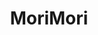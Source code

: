 ---
layout: place
title: MoriMori
permalink: /tennessee/mt-juliet/morimori.html
stateAbbr: TN
stateName: Tennessee
cityName: Mt. Juliet
seo:
  type: restaurant
  links: http://www.morimorisushibar.com/
place_id: ChIJczAqJjEUZIgRJGEwoHiEAiw
photos:
  - name: >-
      places/ChIJczAqJjEUZIgRJGEwoHiEAiw/photos/AeeoHcI2HofNNzatxPAh93RtbrIMQD4LwCwWWZ0AJNnnmxz_RZ_-XDacnfd6Oe5ljMAYvIv7dNLQ_p7814AVP_10nZRPQElQAg-ovxBsoxd-PWZdg1rj7ujTNAq6_WYJgaVyPPeyYk98DOkxgBaNZ5D9L6DrBhXchMVnbUTZpGMhNETj7QWuf9F4QjMDfWbY4ktJQ_7Vl5hOr9KcP73koy5HH2KZ-PALbOAIaFTYwND4jvpv16qeSpZKqkLQVREOhGyxdhRvnnGLEcwx8j9pa4ces9ceF9CdcLmZ4OHKbLPZaZhoRw
    widthPx: 720
    heightPx: 539
    authorAttributions:
      - displayName: MoriMori
        uri: https://maps.google.com/maps/contrib/104562096427327564101
        photoUri: >-
          https://lh3.googleusercontent.com/a-/ALV-UjW3IngbLosfqLB1_hgGROm0GmI6NDUNHOhZPCeX2ZTjo28_OAc=s100-p-k-no-mo
    flagContentUri: >-
      https://www.google.com/local/imagery/report/?cb_client=maps_api_places.places_api&image_key=!1e10!2sAF1QipPitTmL8RT1bBIcKbc4zesikOSAP2e383CQSS4p&hl=en-US
    googleMapsUri: >-
      https://www.google.com/maps/place//data=!3m4!1e2!3m2!1sAF1QipPitTmL8RT1bBIcKbc4zesikOSAP2e383CQSS4p!2e10!4m2!3m1!1s0x88641431262a3073:0x2c028478a0306124
  - name: >-
      places/ChIJczAqJjEUZIgRJGEwoHiEAiw/photos/AeeoHcJjm6boE4KnXf2Obaw9pBKrvdBGpdU_oFNbTURy9mfS20T_sppftf_1-HH1bRca3Zqw9S2_o9wAH5DAXbre6UpR6MvuFoga2P4tXD7iJklB-hnJpMo-CyV6QDjfhzVzOjljcC2A4wimLhGQmpuSd0abZFsQjXuUXIhlqwzZLqJyAL_TAQJ9Rx7Dn-qS3ylxKQDb_9VMp1PGqEDiAXlWbYcBF2jeKOJFz6QTxkxsM5u-qjLm61A4DSsf7Bt9n0rf5dM3BG5jlo00F2cCuix5DB0kfKNkZ4amSCCRhkI2xF0rcQ
    widthPx: 720
    heightPx: 539
    authorAttributions:
      - displayName: MoriMori
        uri: https://maps.google.com/maps/contrib/104562096427327564101
        photoUri: >-
          https://lh3.googleusercontent.com/a-/ALV-UjW3IngbLosfqLB1_hgGROm0GmI6NDUNHOhZPCeX2ZTjo28_OAc=s100-p-k-no-mo
    flagContentUri: >-
      https://www.google.com/local/imagery/report/?cb_client=maps_api_places.places_api&image_key=!1e10!2sAF1QipPUe7YTvf17nn_vfJGcubKQvNu8BqP4pmGS6T8y&hl=en-US
    googleMapsUri: >-
      https://www.google.com/maps/place//data=!3m4!1e2!3m2!1sAF1QipPUe7YTvf17nn_vfJGcubKQvNu8BqP4pmGS6T8y!2e10!4m2!3m1!1s0x88641431262a3073:0x2c028478a0306124
  - name: >-
      places/ChIJczAqJjEUZIgRJGEwoHiEAiw/photos/AeeoHcJnJP0nm9PYCvqHdWmcVRanZ6IWcjuU_UiaHJRNqQLkDCVB-ZnSe9V6lXTOV8ykLV2KxOSbKp6rBEJU9wYCTzMKgZaSahD5Ml0CFOgkfNkeT27UlwF-Oc2MzSJB3uGGQrp3Gi67IXCp4eZgB-AXbDda0eDfIwGFZrfCQJN2i-8wY0KsgpKb1jaJCm3Ilh23omegcWlybwqxKOrKr9koWUuPAEov34P4OCoNbcUnawZeuxENZb4YfW0NFqyRmhpMVGT8kuiQiE5dCU_Gl1rJ_pNLe4oQ4uufMRe8EoR5V9zC1uTo_Ew3i7IhzNF37LroHCj124wILP4kQr-LgybFpUFHfqI4LkYCeixc3KDwI1LHMKyZikm90yeM74n44_44gTY_GZx8NGrsEvgokmBg8acCbrTOwF-Se_Oa8pWwyz0f7kqR
    widthPx: 4032
    heightPx: 3024
    authorAttributions:
      - displayName: Keegan Taylor
        uri: https://maps.google.com/maps/contrib/113053818940332051202
        photoUri: >-
          https://lh3.googleusercontent.com/a-/ALV-UjWTAIdCpusru6wvsogdDAjjc9YFI0BnS1jNTYo5CvpHpiWdOX1-=s100-p-k-no-mo
    flagContentUri: >-
      https://www.google.com/local/imagery/report/?cb_client=maps_api_places.places_api&image_key=!1e10!2sCIHM0ogKEICAgICL6rCZxwE&hl=en-US
    googleMapsUri: >-
      https://www.google.com/maps/place//data=!3m4!1e2!3m2!1sCIHM0ogKEICAgICL6rCZxwE!2e10!4m2!3m1!1s0x88641431262a3073:0x2c028478a0306124
  - name: >-
      places/ChIJczAqJjEUZIgRJGEwoHiEAiw/photos/AeeoHcJt8iThb6isTFZ-H3K0BBPQ6AWsL3F1AgDJB9cd3zaB1ox1qZFYcaSbampXE3J161corWXnHWmPkHGKNDQeU6a3r7OKkPxSxf6T6a4ZSifGa2fmXoDXm4GHyeO_aGwMuE--x2P59qK56_BLwpMB1lSm5HKo6O_35YKX8g2fm0ovbOlX53nQUZZfU1KRcabuqDoLZQ_MnLfc29WLtlrvK0kmfmAbTF_MaVEAJbzA7kqZrmsyTixowT6CvZ3fujpLOryLzNWfHAXdovbcDvEqidx5aiM-jwsfevTn5MjbKiWtupT_iInbBSGmHshVWoFkUwNjPZa8EOwTwgXIG6SSW6LgRTnoYthXKAJl_DdUBLfpAYJLtH0ZNP0A08Y1GoOAtBxzpyO82oU2cKh4f8QiaHE1Hgmwje5q8uGHz53L4nNU4Q
    widthPx: 3024
    heightPx: 4032
    authorAttributions:
      - displayName: Matt Mauck
        uri: https://maps.google.com/maps/contrib/103754783767199497281
        photoUri: >-
          https://lh3.googleusercontent.com/a/ACg8ocKYEFhyAX5v45H3g11U71ioWUkjpSuM51YN9WMN-ilrLlTT8Q=s100-p-k-no-mo
    flagContentUri: >-
      https://www.google.com/local/imagery/report/?cb_client=maps_api_places.places_api&image_key=!1e10!2sCIHM0ogKEICAgICj18nrPw&hl=en-US
    googleMapsUri: >-
      https://www.google.com/maps/place//data=!3m4!1e2!3m2!1sCIHM0ogKEICAgICj18nrPw!2e10!4m2!3m1!1s0x88641431262a3073:0x2c028478a0306124
  - name: >-
      places/ChIJczAqJjEUZIgRJGEwoHiEAiw/photos/AeeoHcJfbXVWwDwGQPmGc4WJvbFp2KutEpCefKgIAqbMquyfAcvL6qqNw41a9ZNr4t44PReXxxDELjGQX3sLVbFmu54L8QOybA8LLPdpOCW7Ye0OQF1l2Sh9KZIcYTcUyPxOscn55WfZyOHbljr2r98leeUr3ubzmLIp4A1MYIicSpo2kZzQpu1wEgIbp7S-Ggxq9wdul1lF-o7c7u73j-hBzzHJaPEnK43K8yoogutt7Xp7V3U_JZNKxsucBaRVuU00Lsu-lBO9yCghmw7Xi5OfCV5gCs0qmWCP_N6ug7ofJHk30UxjCM5wpIOaV2iqF9b5bVzHHqft9GG781X70H1emzJ5HThoXNpMrSK7drIrksEhpKkpAUEcOULb-PRJR-cHaVl4y10IFqEVcw1fLuTY-uVBgZh46_2r7z9kMAmRinMyMg
    widthPx: 3024
    heightPx: 4032
    authorAttributions:
      - displayName: Chris Higgins
        uri: https://maps.google.com/maps/contrib/111585851381824914330
        photoUri: >-
          https://lh3.googleusercontent.com/a-/ALV-UjWMq4Cjbhf4AGfN2iQr-4m0vkaamGHqn6-bZZ51FrGtnW3kuDk0=s100-p-k-no-mo
    flagContentUri: >-
      https://www.google.com/local/imagery/report/?cb_client=maps_api_places.places_api&image_key=!1e10!2sCIHM0ogKEICAgIC__47LRg&hl=en-US
    googleMapsUri: >-
      https://www.google.com/maps/place//data=!3m4!1e2!3m2!1sCIHM0ogKEICAgIC__47LRg!2e10!4m2!3m1!1s0x88641431262a3073:0x2c028478a0306124
  - name: >-
      places/ChIJczAqJjEUZIgRJGEwoHiEAiw/photos/AeeoHcKW1853hcn1DhY_1DxDEot65qgGOHdm7bFhe4rUXklrT5wRBTLNNPs4yMNSnwHx49UvMD9UloBnl2w5hO4HP8lIXiDfGLcho8DL6oDN69ZHCTKW7AHTcLj_B85H6sIAlFxqcHi6LyZvm4EUyNxGrsVk91edByAFYjKmQghJYOPE43hGXeRcbrTjR9s9inETUwt5KhrfCsHAeD3LreFNS5kBh5afeMuXfVBjQft6ULZ9P2kAiCNMFl2XJuHokfvWkhQaEC_iWMZj84FOUNXdX7Oiezca4ySCJQsJE3f3CcdfdLBGWaMnyFJ7YDlY1ob2Lhx0ly1P1u_PZOk4EJxVZHZVFmrX0PCJUabafJ5q8p4H3PGJihQdqSq1EfcuozaPQeFup9RlNHLoFmLJA8RjV8dxP8He-3O70xg_yNlvSNnIbg
    widthPx: 4032
    heightPx: 2268
    authorAttributions:
      - displayName: Kat
        uri: https://maps.google.com/maps/contrib/106751197162964308990
        photoUri: >-
          https://lh3.googleusercontent.com/a-/ALV-UjWnfA_8pEZrHxJah_yz0R2N4eeVl4pPQZxHUn6aqUU7vMeV7VT9dA=s100-p-k-no-mo
    flagContentUri: >-
      https://www.google.com/local/imagery/report/?cb_client=maps_api_places.places_api&image_key=!1e10!2sCIHM0ogKEICAgID0h6-6eQ&hl=en-US
    googleMapsUri: >-
      https://www.google.com/maps/place//data=!3m4!1e2!3m2!1sCIHM0ogKEICAgID0h6-6eQ!2e10!4m2!3m1!1s0x88641431262a3073:0x2c028478a0306124
  - name: >-
      places/ChIJczAqJjEUZIgRJGEwoHiEAiw/photos/AeeoHcKF3_hybZIHksu2kVI12IyFxZhLXb5fwxSQaPXiKm4Ibw_ucPS1EiCsP-BbhUi-wwlnD0DTDqp0xEViCJLAnvr-ljyxL3EIuCOI6fnUw6gbUZv2VrYydJZvt28zLqq45K4jP9Rzt1bPiBzLxTyVrG4Y9A4TeA282EQnK5KZlb8k-LxGd6fmQCamTWXFXwZx-AZQtcMIQ7HKppeu4f3hAqmalqDzMxSIGAja_8ItB6wqEOk7gFFIwVxnGZiCKqXvYxqjMhKTSrNj6_28-yWjKFsIcDTk_n-xww7Fot53NGkIONSzDjyS7z5J7V0cJ91SwQaaci6qwetoujFHGIzTbMyvYLD5hguJ6v4o5P-WrS4KgACByDHAj_QUpIVadG3r9I4RgRsDBlopLtTTurRmEN0l5OcORLjSXTzobYpDjimiFg
    widthPx: 3468
    heightPx: 4624
    authorAttributions:
      - displayName: Donna Hewitt
        uri: https://maps.google.com/maps/contrib/102414087521871380155
        photoUri: >-
          https://lh3.googleusercontent.com/a/ACg8ocLI4kbsq_s6_pIC7hutkMqm_B22UgylcRYztJ5aIpkeLpTE9g=s100-p-k-no-mo
    flagContentUri: >-
      https://www.google.com/local/imagery/report/?cb_client=maps_api_places.places_api&image_key=!1e10!2sCIHM0ogKEICAgICBw77eQw&hl=en-US
    googleMapsUri: >-
      https://www.google.com/maps/place//data=!3m4!1e2!3m2!1sCIHM0ogKEICAgICBw77eQw!2e10!4m2!3m1!1s0x88641431262a3073:0x2c028478a0306124
  - name: >-
      places/ChIJczAqJjEUZIgRJGEwoHiEAiw/photos/AeeoHcLZ-8A8Tjtwx57xS1495SyEOPZZ0E4ghpG6rFTL3Dg1UmgZ7Vi_YJ1vQyxH4Dkn6Eqt4JA4jXeKSxEZ_rq-q6d8CcRKvaZxYc85Qd9h7UA1XkKg4-a6PsZ8VieyJw0Q7kqJe9NULPcSuvYvsskb6G3ONjY2uuuwYDUTPgajzaEPGxP6UA1-00FWqG3XZZ8mvC_4NuiNuwMvBIwaFICpJL_EbymvVWI-wzfAKNqbDQ-B8iwtP7WqgwOE0hRXFBl54yRX9xniclpeVlCQekx9KgbYkTLgz7DbSG7ldhryuyrxTYcmj6daSmiNY4AWRxYprFeBx6_8WYofDIfbd5DLIApcHYePVmgMRS_iTDo4u2qzTytc9Ab9QfCCZTSiUXmH21zh3WHZA68O3nUGPtq9zO0NY01R87sLA0wo38HwDK9hswsy
    widthPx: 3072
    heightPx: 4080
    authorAttributions:
      - displayName: Brandon Sanders
        uri: https://maps.google.com/maps/contrib/102762520269992954217
        photoUri: >-
          https://lh3.googleusercontent.com/a-/ALV-UjUqgVD1EXmfURHv3uMlhdsIqMcx3w3qJ1fXB_qO8ES7maByNXpu7Q=s100-p-k-no-mo
    flagContentUri: >-
      https://www.google.com/local/imagery/report/?cb_client=maps_api_places.places_api&image_key=!1e10!2sCIHM0ogKEICAgIDDu7LwzAE&hl=en-US
    googleMapsUri: >-
      https://www.google.com/maps/place//data=!3m4!1e2!3m2!1sCIHM0ogKEICAgIDDu7LwzAE!2e10!4m2!3m1!1s0x88641431262a3073:0x2c028478a0306124
  - name: >-
      places/ChIJczAqJjEUZIgRJGEwoHiEAiw/photos/AeeoHcKW1JkSL7UUf9OMRsNbQFEs9qp5EbtCVQFHkajqzngdUG2re1anMfNmYoohl3eFw3-bJA5ra1vpJ7Dcxu0rUOBu3J2VTWjW2bXnFpUmj-qWRIzWqDG0hJ8fm6EnVF8Vzuiomjen035BFatv61NFrHh7w_ulxuXkpc7SCZqQZRjviSHsfhNIMxWx0LC49dP6P0pDb4Bce2ml7RXMwV4SQs1T9fRLyT9v0XtGGrxSTyRtaI-28lb2qpjrVFe0IatuAZqvrdXS2OJw4-7rv0TRTNVnpWp5DkDZft4Kt-8JQq_hWo02tZqP9dXTNJ1Tq-eQc9N3eEsOdkkvQmcZCvLI7ErtXAz9jq2TxzfmxP7jWAd9g7jGvJdF5b8O6zpryxUVdzRo0a09qTXfjarxaRBbDwGm2nwN-U1PbL_qhgN1zGk
    widthPx: 3468
    heightPx: 4624
    authorAttributions:
      - displayName: Donna Hewitt
        uri: https://maps.google.com/maps/contrib/102414087521871380155
        photoUri: >-
          https://lh3.googleusercontent.com/a/ACg8ocLI4kbsq_s6_pIC7hutkMqm_B22UgylcRYztJ5aIpkeLpTE9g=s100-p-k-no-mo
    flagContentUri: >-
      https://www.google.com/local/imagery/report/?cb_client=maps_api_places.places_api&image_key=!1e10!2sCIHM0ogKEICAgICBw77eIw&hl=en-US
    googleMapsUri: >-
      https://www.google.com/maps/place//data=!3m4!1e2!3m2!1sCIHM0ogKEICAgICBw77eIw!2e10!4m2!3m1!1s0x88641431262a3073:0x2c028478a0306124
  - name: >-
      places/ChIJczAqJjEUZIgRJGEwoHiEAiw/photos/AeeoHcJBLn8gQPR6R0fy-kuJgKwzYAl72V0PtwB3wqhhvXJERULXFrgPxJipXFkxPca9m15cOiiSyAVF5DUNATfHv4k9-yLfAsC8Fv2aWK66FNkGQhGMFoil1Bohejs-NL68MbLZwvZQrbS40ypBN17GFNKBo7Z9HlbNBUWe6Sb_Mmp5Lb8BfATgZecBx5HCXCaxqWrEZuMZvZoxU5UcCsrboWaYl6kXWcPWbR2vAfHfFELbr3nDYRQsqvOC77p8nK2EsPOhAQeyjSXrXH0vyblB0q_nvktvpnNxcFMmA0jp1TWvuY39X3hdSfqOTl460TiLgFEQJzWTrsFlO5IFhoQePGpPOD_TiZEtVky-geXOHzOAifdRDPoI2Pe-UvEx9xl_QnH9W6594cMgfc-IHZH3UK11aZe8ezIdb7pNm8XdEEhTy_I
    widthPx: 1951
    heightPx: 2048
    authorAttributions:
      - displayName: Jeannie Ragland
        uri: https://maps.google.com/maps/contrib/117363658327634614223
        photoUri: >-
          https://lh3.googleusercontent.com/a/ACg8ocJP-XCUH44JU0Uf_165keT0g5BSw1BgKZNHx9JRAq4-tGEoeQ=s100-p-k-no-mo
    flagContentUri: >-
      https://www.google.com/local/imagery/report/?cb_client=maps_api_places.places_api&image_key=!1e10!2sCIHM0ogKEICAgICnnbHHsAE&hl=en-US
    googleMapsUri: >-
      https://www.google.com/maps/place//data=!3m4!1e2!3m2!1sCIHM0ogKEICAgICnnbHHsAE!2e10!4m2!3m1!1s0x88641431262a3073:0x2c028478a0306124
address: 649 S Mt Juliet Rd, Mt. Juliet, TN 37122, USA
street: 649 S Mt Juliet Rd
city: Mt. Juliet
state: TN
zip: '37122'
country: USA
neighborhood: null
latitude: '36.162469'
longitude: '-86.512610'
accessibility_options:
  wheelchairAccessibleParking: true
  wheelchairAccessibleEntrance: false
  wheelchairAccessibleRestroom: true
  wheelchairAccessibleSeating: true
business_status: OPERATIONAL
name: MoriMori
google_maps_links:
  directionsUri: >-
    https://www.google.com/maps/dir//''/data=!4m7!4m6!1m1!4e2!1m2!1m1!1s0x88641431262a3073:0x2c028478a0306124!3e0
  placeUri: https://maps.google.com/?cid=3171242741240717604
  writeAReviewUri: >-
    https://www.google.com/maps/place//data=!4m3!3m2!1s0x88641431262a3073:0x2c028478a0306124!12e1
  reviewsUri: >-
    https://www.google.com/maps/place//data=!4m4!3m3!1s0x88641431262a3073:0x2c028478a0306124!9m1!1b1
  photosUri: >-
    https://www.google.com/maps/place//data=!4m3!3m2!1s0x88641431262a3073:0x2c028478a0306124!10e5
primary_type: Sushi Restaurant
opening_hours:
  openNow: true
  periods:
    - open:
        day: 0
        hour: 11
        minute: 0
      close:
        day: 0
        hour: 21
        minute: 0
    - open:
        day: 1
        hour: 11
        minute: 0
      close:
        day: 1
        hour: 21
        minute: 30
    - open:
        day: 2
        hour: 11
        minute: 0
      close:
        day: 2
        hour: 21
        minute: 30
    - open:
        day: 3
        hour: 11
        minute: 0
      close:
        day: 3
        hour: 21
        minute: 30
    - open:
        day: 4
        hour: 11
        minute: 0
      close:
        day: 4
        hour: 21
        minute: 30
    - open:
        day: 5
        hour: 11
        minute: 0
      close:
        day: 5
        hour: 22
        minute: 0
    - open:
        day: 6
        hour: 11
        minute: 0
      close:
        day: 6
        hour: 22
        minute: 0
  weekdayDescriptions:
    - 'Monday: 11:00 AM – 9:30 PM'
    - 'Tuesday: 11:00 AM – 9:30 PM'
    - 'Wednesday: 11:00 AM – 9:30 PM'
    - 'Thursday: 11:00 AM – 9:30 PM'
    - 'Friday: 11:00 AM – 10:00 PM'
    - 'Saturday: 11:00 AM – 10:00 PM'
    - 'Sunday: 11:00 AM – 9:00 PM'
  nextCloseTime: '2025-05-04T03:00:00Z'
secondary_opening_hours:
  - openNow: false
    periods:
      - open:
          day: 0
          hour: 12
          minute: 0
        close:
          day: 0
          hour: 17
          minute: 0
      - open:
          day: 1
          hour: 16
          minute: 30
        close:
          day: 1
          hour: 18
          minute: 0
      - open:
          day: 2
          hour: 16
          minute: 30
        close:
          day: 2
          hour: 18
          minute: 0
      - open:
          day: 3
          hour: 16
          minute: 30
        close:
          day: 3
          hour: 18
          minute: 0
      - open:
          day: 4
          hour: 16
          minute: 30
        close:
          day: 4
          hour: 18
          minute: 0
      - open:
          day: 5
          hour: 16
          minute: 30
        close:
          day: 5
          hour: 18
          minute: 0
      - open:
          day: 5
          hour: 20
          minute: 0
        close:
          day: 5
          hour: 22
          minute: 0
      - open:
          day: 6
          hour: 12
          minute: 0
        close:
          day: 6
          hour: 17
          minute: 0
    weekdayDescriptions:
      - 'Monday: 4:30 – 6:00 PM'
      - 'Tuesday: 4:30 – 6:00 PM'
      - 'Wednesday: 4:30 – 6:00 PM'
      - 'Thursday: 4:30 – 6:00 PM'
      - 'Friday: 4:30 – 6:00 PM, 8:00 – 10:00 PM'
      - 'Saturday: 12:00 – 5:00 PM'
      - 'Sunday: 12:00 – 5:00 PM'
    secondaryHoursType: HAPPY_HOUR
    nextOpenTime: '2025-05-04T17:00:00Z'
phone: (615) 549-6540
price_level: PRICE_LEVEL_MODERATE
price_range: $10 &ndash; $20
rating: '4.2'
rating_count: 507
website: http://www.morimorisushibar.com/
description: >-
  Discovering MoriMori in Mt. Juliet, TN$$$Nestled in the heart of Mt. Juliet,
  TN, MoriMori stands out as a casual spot blending Korean and Japanese flavors,
  particularly with its fresh sushi offerings. This welcoming restaurant
  features a diverse menu that highlights authentic dishes, making it a go-to
  choice for those seeking sushi restaurants in the area. With convenient hours
  extending into the evening and thoughtful accessibility options like
  wheelchair-friendly parking and seating, it caters to a variety of diners
  looking for a relaxed meal. The establishment's moderate pricing adds to its
  appeal, providing great value for flavorful options that include everything
  from classic rolls to hearty entrees. Whether you're exploring Japanese places
  near you or craving a satisfying lunch, MoriMori delivers a simple yet
  enjoyable dining experience that emphasizes quality and convenience.
generative_summary: >-
  Discovering MoriMori in Mt. Juliet, TN$$$Nestled in the heart of Mt. Juliet,
  TN, MoriMori stands out as a casual spot blending Korean and Japanese flavors,
  particularly with its fresh sushi offerings. This welcoming restaurant
  features a diverse menu that highlights authentic dishes, making it a go-to
  choice for those seeking sushi restaurants in the area. With convenient hours
  extending into the evening and thoughtful accessibility options like
  wheelchair-friendly parking and seating, it caters to a variety of diners
  looking for a relaxed meal. The establishment's moderate pricing adds to its
  appeal, providing great value for flavorful options that include everything
  from classic rolls to hearty entrees. Whether you're exploring Japanese places
  near you or craving a satisfying lunch, MoriMori delivers a simple yet
  enjoyable dining experience that emphasizes quality and convenience.
generative_disclosure: Summarized by AI using the Grok-3-Mini model.
reviews: null
review_summary: >-
  What Diners Are Saying About MoriMori$$$Folks around Mt. Juliet rave about the
  wide array of sushi and Korean-inspired dishes at this spot, noting the tasty
  variety that keeps things exciting and fresh. Many appreciate the generous
  portions and solid value, making it a smart pick for anyone hunting for
  budget-friendly sushi near me without skimping on flavor. The staff comes
  across as friendly and attentive, adding to the overall vibe that feels
  welcoming for casual outings. While some mention that service can have its ups
  and downs, the consensus leans positive with highlights on the flavorful meals
  like bibimbap and teriyaki that leave you feeling satisfied. All in all, it's
  a reliable choice for top-rated sushi experiences that balance good food with
  an easygoing atmosphere.
review_disclosure: Summarized by AI using the Grok-3-Mini model.
parking_options: null
payment_options: null
allow_dogs: null
curbside_pickup: null
delivery: null
dine_in: null
good_for_children: null
good_for_groups: null
good_for_sports: null
live_music: null
menu_for_children: null
outdoor_seating: null
reservable: null
restroom: null
serves_beer: null
serves_breakfast: null
serves_brunch: null
serves_cocktails: null
serves_coffee: null
serves_dinner: null
serves_dessert: null
serves_lunch: null
serves_vegetarian_food: null
serves_wine: null
takeout: null
update_category: enterprise
places_description: null

---